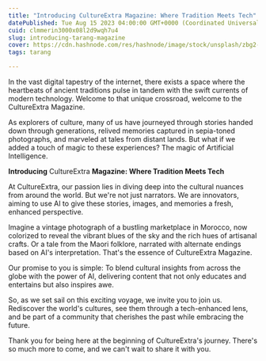 ```yaml
---
title: "Introducing CultureExtra Magazine: Where Tradition Meets Tech"
datePublished: Tue Aug 15 2023 04:00:00 GMT+0000 (Coordinated Universal Time)
cuid: clmmerin3000x08l2d9wqh7u4
slug: introducing-tarang-magazine
cover: https://cdn.hashnode.com/res/hashnode/image/stock/unsplash/zbg2-gyo_hM/upload/e2a2c81ebe609ef06ba36f7ae4ecf730.jpeg
tags: tarang

---
```


In the vast digital tapestry of the internet, there exists a space where the heartbeats of ancient traditions pulse in tandem with the swift currents of modern technology. Welcome to that unique crossroad, welcome to the CultureExtra Magazine.

As explorers of culture, many of us have journeyed through stories handed down through generations, relived memories captured in sepia-toned photographs, and marveled at tales from distant lands. But what if we added a touch of magic to these experiences? The magic of Artificial Intelligence.

**Introducing** CultureExtra **Magazine: Where Tradition Meets Tech**

At CultureExtra, our passion lies in diving deep into the cultural nuances from around the world. But we're not just narrators. We are innovators, aiming to use AI to give these stories, images, and memories a fresh, enhanced perspective.

Imagine a vintage photograph of a bustling marketplace in Morocco, now colorized to reveal the vibrant blues of the sky and the rich hues of artisanal crafts. Or a tale from the Maori folklore, narrated with alternate endings based on AI's interpretation. That's the essence of CultureExtra Magazine.

Our promise to you is simple: To blend cultural insights from across the globe with the power of AI, delivering content that not only educates and entertains but also inspires awe.

So, as we set sail on this exciting voyage, we invite you to join us. Rediscover the world's cultures, see them through a tech-enhanced lens, and be part of a community that cherishes the past while embracing the future.

Thank you for being here at the beginning of CultureExtra's journey. There's so much more to come, and we can't wait to share it with you.
